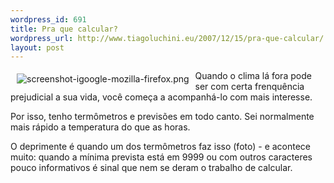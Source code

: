 ```yaml
--- 
wordpress_id: 691
title: Pra que calcular?
wordpress_url: http://www.tiagoluchini.eu/2007/12/15/pra-que-calcular/
layout: post
---
```

<img src="http://www.tiagoluchini.eu/wp-content/uploads/2007/12/screenshot-igoogle-mozilla-firefox.png" title="screenshot-igoogle-mozilla-firefox.png" alt="screenshot-igoogle-mozilla-firefox.png" align="left" hspace="10" vspace="5" />Quando o clima lá fora pode ser com certa frenquência prejudicial a sua vida, você começa a acompanhá-lo com mais interesse.

Por isso, tenho termômetros e previsões em todo canto. Sei normalmente mais rápido a temperatura do que as horas.

O deprimente é quando um dos termômetros faz isso (foto) - e acontece muito: quando a mínima prevista está em 9999 ou com outros caracteres pouco informativos é sinal que nem se deram o trabalho de calcular.
